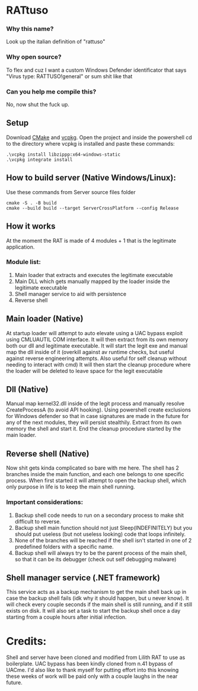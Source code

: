 # RATtuso
### Why this name?
Look up the italian definition of "rattuso"
### Why open source?
To flex and cuz I want a custom Windows Defender identificator that says "Virus type: RATTUSO!general" or sum shit like that
### Can you help me compile this?
No, now shut the fuck up.

## Setup
Download [CMake](https://cmake.org/download/ "CMake download") and [vcpkg](https://vcpkg.io/en/getting-started.html).
Open the project and inside the powershell cd to the directory where vcpkg is installed and paste these commands:
```
.\vcpkg install libzippp:x64-windows-static
.\vcpkg integrate install
```

## How to build server (Native Windows/Linux):
Use these commands from Server source files folder
```
cmake -S . -B build 
cmake --build build --target ServerCrossPlatform --config Release
```

## How it works
At the moment the RAT is made of 4 modules + 1 that is the legitimate application.

### Module list:
1. Main loader that extracts and executes the legitimate executable
2. Main DLL which gets manually mapped by the loader inside the legitimate executable
3. Shell manager service to aid with persistence
4. Reverse shell

## Main loader (Native)
At startup loader will attempt to auto elevate using a UAC bypass exploit using CMLUAUTIL COM interface.
It will then extract from its own memory both our dll and legitimate executable.
It will start the legit exe and manual map the dll inside of it (overkill against av runtime checks, but useful against reverse engineering attempts. Also useful for self cleanup without needing to interact with cmd)
It will then start the cleanup procedure where the loader will be deleted to leave space for the legit executable

## Dll (Native)
Manual map kernel32.dll inside of the legit process and manually resolve CreateProcessA (to avoid API hooking).
Using powershell create exclusions for Windows defender so that in case signatures are made in the future for any of the next modules, they will persist stealthily.
Extract from its own memory the shell and start it.
End the cleanup procedure started by the main loader.

## Reverse shell (Native)
Now shit gets kinda complicated so bare with me here.
The shell has 2 branches inside the main function, and each one belongs to one specific process.
When first started it will attempt to open the backup shell, which only purpose in life is to keep the main shell running.
### Important considerations:
1. Backup shell code needs to run on a secondary process to make shit difficult to reverse.
2. Backup shell main function should not just Sleep(INDEFINITELY) but you should put useless (but not useless looking) code that loops infinitely.
3. None of the branches will be reached if the shell isn't started in one of 2 predefined folders with a specific name.
4. Backup shell will always try to be the parent process of the main shell, so that it can be its debugger (check out self debugging malware)

## Shell manager service (.NET framework)
This service acts as a backup mechanism to get the main shell back up in case the backup shell fails (idk why it should happen, but u never know).
It will check every couple seconds if the main shell is still running, and if it still exists on disk.
It will also set a task to start the backup shell once a day starting from a couple hours after initial infection.

# Credits:
Shell and server have been cloned and modified from Lilith RAT to use as boilerplate.
UAC bypass has been kindly cloned from n.41 bypass of UACme.
I'd also like to thank myself for putting effort into this knowing these weeks of work will be paid only with a couple laughs in the near future.
